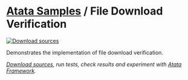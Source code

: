 # [Atata Samples](https://github.com/atata-framework/atata-samples) / File Download Verification

[![Download sources](https://img.shields.io/badge/Download-sources-brightgreen.svg)](https://minhaskamal.github.io/DownGit/#/home?url=https://github.com/atata-framework/atata-samples/tree/master/FileDownloadVerification)

Demonstrates the implementation of file download verification.

*[Download sources](https://minhaskamal.github.io/DownGit/#/home?url=https://github.com/atata-framework/atata-samples/tree/master/FileDownloadVerification), run tests, check results and experiment with [Atata Framework](https://atata.io).*